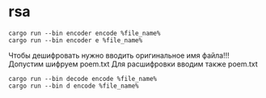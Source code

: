 # rsa

```
cargo run --bin encoder encode %file_name%
cargo run --bin encoder e %file_name%
```


Чтобы дешифровать нужно вводить оригинальное имя файла!!!
Допустим шифруем poem.txt
Для расшифровки вводим также poem.txt
```
cargo run --bin decode encode %file_name%
cargo run --bin d encode %file_name%
```
